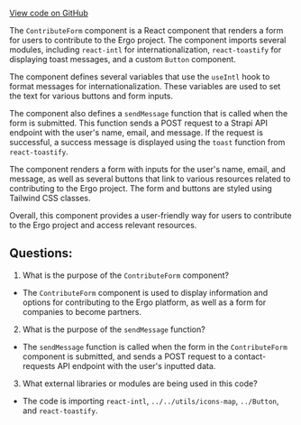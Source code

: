 [View code on GitHub](https://github.com/ergoplatform/ergoweb/components/shared/ContributeForm.tsx)

The `ContributeForm` component is a React component that renders a form for users to contribute to the Ergo project. The component imports several modules, including `react-intl` for internationalization, `react-toastify` for displaying toast messages, and a custom `Button` component. 

The component defines several variables that use the `useIntl` hook to format messages for internationalization. These variables are used to set the text for various buttons and form inputs. 

The component also defines a `sendMessage` function that is called when the form is submitted. This function sends a POST request to a Strapi API endpoint with the user's name, email, and message. If the request is successful, a success message is displayed using the `toast` function from `react-toastify`.

The component renders a form with inputs for the user's name, email, and message, as well as several buttons that link to various resources related to contributing to the Ergo project. The form and buttons are styled using Tailwind CSS classes.

Overall, this component provides a user-friendly way for users to contribute to the Ergo project and access relevant resources.
## Questions: 
 1. What is the purpose of the `ContributeForm` component?
- The `ContributeForm` component is used to display information and options for contributing to the Ergo platform, as well as a form for companies to become partners.

2. What is the purpose of the `sendMessage` function?
- The `sendMessage` function is called when the form in the `ContributeForm` component is submitted, and sends a POST request to a contact-requests API endpoint with the user's inputted data.

3. What external libraries or modules are being used in this code?
- The code is importing `react-intl`, `../../utils/icons-map`, `../Button`, and `react-toastify`.